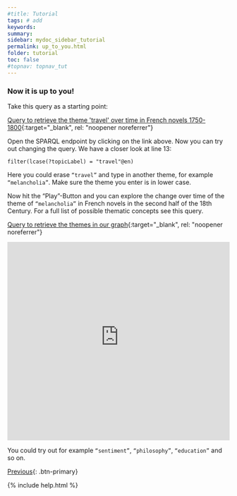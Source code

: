 ```yaml
---
#title: Tutorial
tags: # add
keywords:
summary:
sidebar: mydoc_sidebar_tutorial
permalink: up_to_you.html
folder: tutorial
toc: false
#topnav: topnav_tut
---
```


### **Now it is up to you!**


Take this query as a starting point:

[Query to retrieve the theme 'travel' over time in French novels 1750-1800](https://tinyurl.com/2mo4y9g2){:target="\_blank", rel: "noopener noreferrer"}

Open the SPARQL endpoint by clicking on the link above. Now you can try out changing the query. We have a closer look at line 13:

 <code>filter(lcase(?topicLabel) = "travel"@en)</code>

 Here you could erase  <code>“travel”</code> and type in another theme, for example <code>“melancholia”</code>. Make sure the theme you enter is in lower case.

Now hit the “Play”-Button and you can explore the change over time of the theme of <code>“melancholia”</code> in French novels in the second half of the 18th Century.  For a full list of possible thematic concepts see this query.

 [Query to retrieve the themes in our graph](https://tinyurl.com/25cjjpom){:target="\_blank", rel: "noopener noreferrer"}

<p><iframe  style="width:100%;max-width:100%;height:450px" frameborder="0" allowfullscreen src="https://query.mimotext.uni-trier.de/#%23%20Query%20to%20retrieve%20the%20theme%20%27travel%27%20over%20time%20in%20French%20novels%201750-1800%0Aprefix%20wd%3A%3Chttp%3A%2F%2Fdata.mimotext.uni-trier.de%2Fentity%2F%3E%20%0Aprefix%20wdt%3A%3Chttp%3A%2F%2Fdata.mimotext.uni-trier.de%2Fprop%2Fdirect%2F%3E%20%0ASelect%20%3FthemeLabel%0A%20%20%20WHERE%7B%0A%20%20%20%3Fitem%20wdt%3AP36%20%3Ftheme.%0A%20%20%20%3Ftheme%20rdfs%3Alabel%20%3FthemeLabel%20.%0A%20%20%20FILTER%28lang%28%3FthemeLabel%29%20%3D%20%22en%22%29%0A%20%20%20BIND%28str%28year%28%3Fdate%29%29%20as%20%3Fyear%29%0A%20%20%20SERVICE%20wikibase%3Alabel%20%7Bbd%3AserviceParam%20wikibase%3Alanguage%20%22en%22.%7D%0A%20%20%7D%0A%0AGROUP%20BY%20%3FthemeLabel%20" referrerpolicy="origin" sandbox="allow-scripts allow-same-origin allow-popups allow-forms"></iframe></p>

 You could try out for example <code>“sentiment”</code>, <code>“philosophy”</code>, <code>“education”</code> and so on.  

[Previous](./comparing.html){: .btn-primary}

{% include help.html %}
